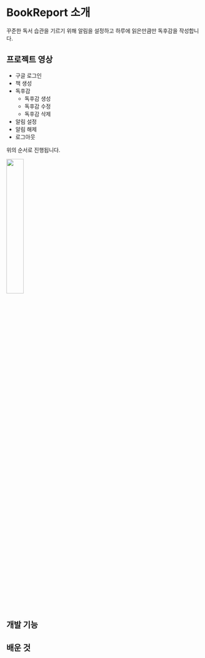 # BookReport 소개
꾸준한 독서 습관을 기르기 위해 알림을 설정하고 하루에 읽은만큼만 독후감을 작성합니다.

## 프로젝트 영상
- 구글 로그인
- 책 생성
- 독후감 
  - 독후감 생성
  - 독후감 수정
  - 독후감 삭제
- 알림 설정
- 알림 해제
- 로그아웃

위의 순서로 진행됩니다.

<img width=30% src='https://github.com/corpiii/BookReport/assets/82566116/9ada29bc-9bdf-4631-b42d-df7b017523c4'/>


## 개발 기능




## 배운 것








